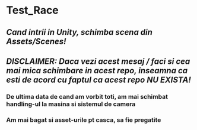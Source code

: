 # Test_Race
## *Cand intrii in Unity, schimba scena din Assets/Scenes!*

## *DISCLAIMER: Daca vezi acest mesaj / faci si cea mai mica schimbare in acest repo, inseamna ca esti de acord cu faptul ca acest repo NU EXISTA!*

### De ultima data de cand am vorbit toti, am mai schimbat handling-ul la masina si sistemul de camera
### Am mai bagat si asset-urile pt casca, sa fie pregatite
